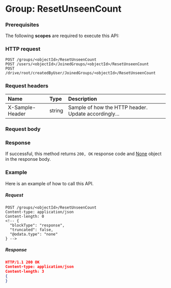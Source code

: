 # Group: ResetUnseenCount


### Prerequisites
The following **scopes** are required to execute this API: 
### HTTP request
<!-- { "blockType": "ignored" } -->
```http
POST /groups/<objectId>/ResetUnseenCount
POST /users/<objectId>/JoinedGroups/<objectId>/ResetUnseenCount
POST /drive/root/createdByUser/JoinedGroups/<objectId>/ResetUnseenCount

```
### Request headers
| Name       | Type | Description|
|:---------------|:--------|:----------|
| X-Sample-Header  | string  | Sample of how the HTTP header. Update accordingly...|

### Request body

### Response
If successful, this method returns `200, OK` response code and [None](../resources/none.md) object in the response body.

### Example
Here is an example of how to call this API.
##### Request
<!-- {
  "blockType": "request",
  "name": "group_resetunseencount"
}-->
```http
POST /groups/<objectId>/ResetUnseenCount
Content-type: application/json
Content-length: 0
<!-- {
  "blockType": "response",
  "truncated": false,
  "@odata.type": "none"
} -->
```
##### Response
```json
HTTP/1.1 200 OK
Content-type: application/json
Content-length: 3
{
}
```

<!-- uuid: 3c7f94f4-9c52-4e9c-a0ac-a796d7151234
2015-10-16 09:51:08 UTC -->
<!-- {
  "type": "#page.annotation",
  "description": "Group: ResetUnseenCount",
  "keywords": "",
  "section": "documentation",
  "tocPath": ""
}-->